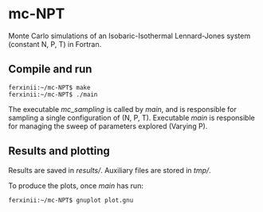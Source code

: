 # mc-NPT
Monte Carlo simulations of an Isobaric-Isothermal Lennard-Jones system (constant N, P, T) in Fortran.

## Compile and run
```console
ferxinii:~/mc-NPT$ make
ferxinii:~/mc-NPT$ ./main
```
The executable *mc_sampling* is called by *main*, and is responsible for sampling a single configuration of (N, P, T). Executable *main* is responsible for managing the sweep of parameters explored (Varying P).

## Results and plotting
Results are saved in *results/*. Auxiliary files are stored in *tmp/*.

To produce the plots, once *main* has run:
```console
ferxinii:~/mc-NPT$ gnuplot plot.gnu
```


